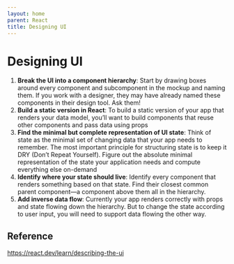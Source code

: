 ```yaml
---
layout: home
parent: React
title: Designing UI
---
```


# Designing UI

1. **Break the UI into a component hierarchy**: Start by drawing boxes around every component and subcomponent in the mockup and naming them. If you work with a designer, they may have already named these components in their design tool. Ask them!
2. **Build a static version in React**: To build a static version of your app that renders your data model, you’ll want to build components that reuse other components and pass data using props
3. **Find the minimal but complete representation of UI state**: Think of state as the minimal set of changing data that your app needs to remember. The most important principle for structuring state is to keep it DRY (Don’t Repeat Yourself). Figure out the absolute minimal representation of the state your application needs and compute everything else on-demand
4. **Identify where your state should live**: Identify every component that renders something based on that state. Find their closest common parent component—a component above them all in the hierarchy.
5. **Add inverse data flow**: Currently your app renders correctly with props and state flowing down the hierarchy. But to change the state according to user input, you will need to support data flowing the other way.

## Reference

<https://react.dev/learn/describing-the-ui>

